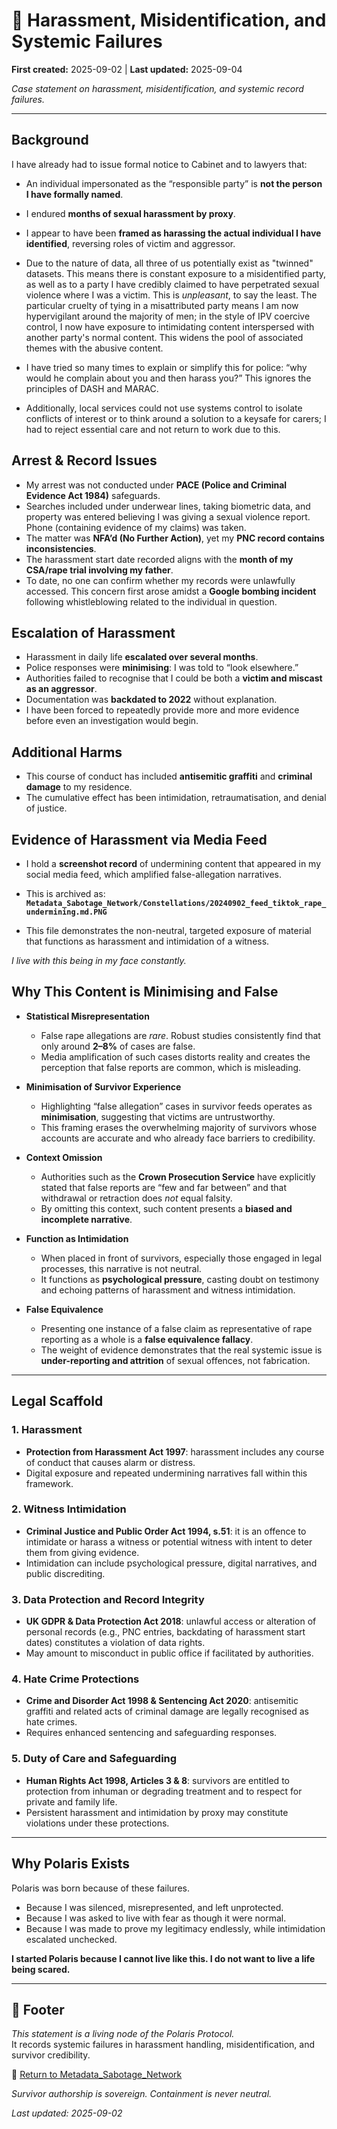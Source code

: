 # 👾 Harassment, Misidentification, and Systemic Failures  

**First created:** 2025-09-02 | **Last updated:** 2025-09-04

*Case statement on harassment, misidentification, and systemic record failures.*

---

## Background  
I have already had to issue formal notice to Cabinet and to lawyers that:  

- An individual impersonated as the “responsible party” is **not the person I have formally named**.  
- I endured **months of sexual harassment by proxy**.  
- I appear to have been **framed as harassing the actual individual I have identified**, reversing roles of victim and aggressor.  

- Due to the nature of data, all three of us potentially exist as "twinned" datasets. This means there is constant exposure to a misidentified party, as well as to a party I have credibly claimed to have perpetrated sexual violence where I was a victim. This is *unpleasant*, to say the least. The particular cruelty of tying in a misattributed party means I am now hypervigilant around the majority of men; in the style of IPV coercive control, I now have exposure to intimidating content interspersed with another party's normal content. This widens the pool of associated themes with the abusive content.  
- I have tried so many times to explain or simplify this for police: “why would he complain about you and then harass you?” This ignores the principles of DASH and MARAC.  
- Additionally, local services could not use systems control to isolate conflicts of interest or to think around a solution to a keysafe for carers; I had to reject essential care and not return to work due to this.  

## Arrest & Record Issues  
- My arrest was not conducted under **PACE (Police and Criminal Evidence Act 1984)** safeguards.  
- Searches included under underwear lines, taking biometric data, and property was entered believing I was giving a sexual violence report. Phone (containing evidence of my claims) was taken.  
- The matter was **NFA’d (No Further Action)**, yet my **PNC record contains inconsistencies**.  
- The harassment start date recorded aligns with the **month of my CSA/rape trial involving my father**.  
- To date, no one can confirm whether my records were unlawfully accessed. This concern first arose amidst a **Google bombing incident** following whistleblowing related to the individual in question.  

## Escalation of Harassment  
- Harassment in daily life **escalated over several months**.  
- Police responses were **minimising**: I was told to “look elsewhere.”  
- Authorities failed to recognise that I could be both a **victim and miscast as an aggressor**.  
- Documentation was **backdated to 2022** without explanation.  
- I have been forced to repeatedly provide more and more evidence before even an investigation would begin.  

## Additional Harms  
- This course of conduct has included **antisemitic graffiti** and **criminal damage** to my residence.  
- The cumulative effect has been intimidation, retraumatisation, and denial of justice.  

## Evidence of Harassment via Media Feed  
- I hold a **screenshot record** of undermining content that appeared in my social media feed, which amplified false-allegation narratives.  
- This is archived as:  
  **`Metadata_Sabotage_Network/Constellations/20240902_feed_tiktok_rape_undermining.md.PNG`**
  
- This file demonstrates the non-neutral, targeted exposure of material that functions as harassment and intimidation of a witness.  

*I live with this being in my face constantly.*  

## Why This Content is Minimising and False  

- **Statistical Misrepresentation**  
  - False rape allegations are *rare*. Robust studies consistently find that only around **2–8%** of cases are false.  
  - Media amplification of such cases distorts reality and creates the perception that false reports are common, which is misleading.  

- **Minimisation of Survivor Experience**  
  - Highlighting “false allegation” cases in survivor feeds operates as **minimisation**, suggesting that victims are untrustworthy.  
  - This framing erases the overwhelming majority of survivors whose accounts are accurate and who already face barriers to credibility.  

- **Context Omission**  
  - Authorities such as the **Crown Prosecution Service** have explicitly stated that false reports are “few and far between” and that withdrawal or retraction does *not* equal falsity.  
  - By omitting this context, such content presents a **biased and incomplete narrative**.  

- **Function as Intimidation**  
  - When placed in front of survivors, especially those engaged in legal processes, this narrative is not neutral.  
  - It functions as **psychological pressure**, casting doubt on testimony and echoing patterns of harassment and witness intimidation.  

- **False Equivalence**  
  - Presenting one instance of a false claim as representative of rape reporting as a whole is a **false equivalence fallacy**.  
  - The weight of evidence demonstrates that the real systemic issue is **under-reporting and attrition** of sexual offences, not fabrication.  

---

## Legal Scaffold  

### 1. Harassment  
- **Protection from Harassment Act 1997**: harassment includes any course of conduct that causes alarm or distress.  
- Digital exposure and repeated undermining narratives fall within this framework.  

### 2. Witness Intimidation  
- **Criminal Justice and Public Order Act 1994, s.51**: it is an offence to intimidate or harass a witness or potential witness with intent to deter them from giving evidence.  
- Intimidation can include psychological pressure, digital narratives, and public discrediting.  

### 3. Data Protection and Record Integrity  
- **UK GDPR & Data Protection Act 2018**: unlawful access or alteration of personal records (e.g., PNC entries, backdating of harassment start dates) constitutes a violation of data rights.  
- May amount to misconduct in public office if facilitated by authorities.  

### 4. Hate Crime Protections  
- **Crime and Disorder Act 1998 & Sentencing Act 2020**: antisemitic graffiti and related acts of criminal damage are legally recognised as hate crimes.  
- Requires enhanced sentencing and safeguarding responses.  

### 5. Duty of Care and Safeguarding  
- **Human Rights Act 1998, Articles 3 & 8**: survivors are entitled to protection from inhuman or degrading treatment and to respect for private and family life.  
- Persistent harassment and intimidation by proxy may constitute violations under these protections.  

---

## Why Polaris Exists  
Polaris was born because of these failures.  

- Because I was silenced, misrepresented, and left unprotected.  
- Because I was asked to live with fear as though it were normal.  
- Because I was made to prove my legitimacy endlessly, while intimidation escalated unchecked.  

**I started Polaris because I cannot live like this. I do not want to live a life being scared.**  

---

## 🏮 Footer  

*This statement is a living node of the Polaris Protocol.*  
It records systemic failures in harassment handling, misidentification, and survivor credibility.

🏮 [Return to Metadata_Sabotage_Network](../README.md)

*Survivor authorship is sovereign. Containment is never neutral.*  

_Last updated: 2025-09-02_
